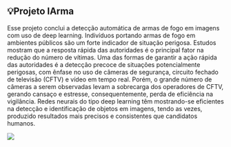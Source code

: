 ## 💡Projeto IArma 
Esse projeto conclui a detecção automática de armas de fogo em imagens com uso de deep learning. Indivíduos portando armas de fogo em ambientes públicos são um forte indicador de situação perigosa. Estudos mostram que a resposta rápida das autoridades é o principal fator na redução do número de vítimas. Uma das formas de garantir a ação rápida das autoridades é a detecção precoce de situações potencialmente perigosas, com ênfase no uso de câmeras de segurança, circuito fechado de televisão (CFTV) e vídeo em tempo real. Porém, o grande número de câmeras a serem observadas levam a sobrecarga dos operadores de CFTV, gerando cansaço e estresse, consequentemente, perda de eficiência na vigilância. Redes neurais do tipo deep learning têm mostrando-se eficientes na detecção e identificação de objetos em imagens, tendo as vezes, produzido resultados mais precisos e consistentes que candidatos humanos.
<p align="left">
<img src="http://img.shields.io/static/v1?label=STATUS&message=EM%20DESENVOLVIMENTO&color=GREEN&style=for-the-badge"/>
</p>
